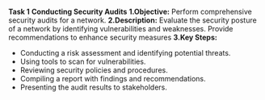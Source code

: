 **Task 1**
**Conducting Security Audits**
**1.Objective:** 
Perform comprehensive security audits for a network.
**2.Description:** 
Evaluate the security posture of a network by identifying vulnerabilities and weaknesses. Provide recommendations to enhance security measures
**3.Key Steps:**
* Conducting a risk assessment and identifying potential threats.
* Using tools to scan for vulnerabilities.
* Reviewing security policies and procedures.
* Compiling a report with findings and recommendations.
* Presenting the audit results to stakeholders.
